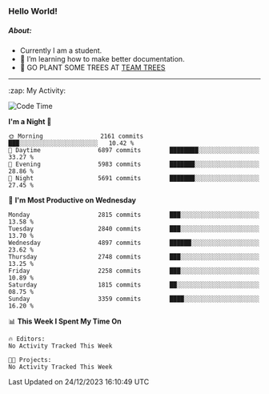 ### Hello World!

##### About:
- Currently I am a student.
- 🌱 I’m learning how to make better documentation.
- 🌱 GO PLANT SOME TREES AT [TEAM TREES](https://teamtrees.org/)

---
  <summary>:zap: My Activity:</summary>
  
<!--START_SECTION:waka-->
![Code Time](http://img.shields.io/badge/Code%20Time-1%2C267%20hrs%2050%20mins-blue)

**I'm a Night 🦉** 

```text
🌞 Morning                2161 commits        ███░░░░░░░░░░░░░░░░░░░░░░   10.42 % 
🌆 Daytime                6897 commits        ████████░░░░░░░░░░░░░░░░░   33.27 % 
🌃 Evening                5983 commits        ███████░░░░░░░░░░░░░░░░░░   28.86 % 
🌙 Night                  5691 commits        ███████░░░░░░░░░░░░░░░░░░   27.45 % 
```
📅 **I'm Most Productive on Wednesday** 

```text
Monday                   2815 commits        ███░░░░░░░░░░░░░░░░░░░░░░   13.58 % 
Tuesday                  2840 commits        ███░░░░░░░░░░░░░░░░░░░░░░   13.70 % 
Wednesday                4897 commits        ██████░░░░░░░░░░░░░░░░░░░   23.62 % 
Thursday                 2748 commits        ███░░░░░░░░░░░░░░░░░░░░░░   13.25 % 
Friday                   2258 commits        ███░░░░░░░░░░░░░░░░░░░░░░   10.89 % 
Saturday                 1815 commits        ██░░░░░░░░░░░░░░░░░░░░░░░   08.75 % 
Sunday                   3359 commits        ████░░░░░░░░░░░░░░░░░░░░░   16.20 % 
```


📊 **This Week I Spent My Time On** 

```text
🔥 Editors: 
No Activity Tracked This Week

🐱‍💻 Projects: 
No Activity Tracked This Week
```


 Last Updated on 24/12/2023 16:10:49 UTC
<!--END_SECTION:waka-->
